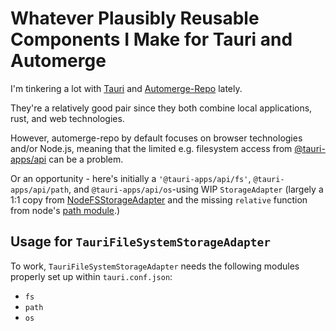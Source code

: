 # Whatever Plausibly Reusable Components I Make for Tauri and Automerge

I'm tinkering a lot with [Tauri](https://tauri.app/) and [Automerge-Repo](https://automerge.org/blog/2023/11/06/automerge-repo/) lately.

They're a relatively good pair since they both combine local applications, rust, and web technologies.

However, automerge-repo by default focuses on browser technologies and/or Node.js, meaning that the limited e.g. filesystem access from [@tauri-apps/api](https://www.npmjs.com/package/@tauri-apps/api) can be a problem.

Or an opportunity - here's initially a `'@tauri-apps/api/fs'`, `@tauri-apps/api/path`, and `@tauri-apps/api/os`-using WIP `StorageAdapter` (largely a 1:1 copy from [NodeFSStorageAdapter](https://automerge.org/automerge-repo/classes/_automerge_automerge_repo_storage_nodefs.NodeFSStorageAdapter.html#constructor) and the missing `relative` function from node's [path module](https://github.com/nodejs/node/blob/main/lib/path.js).)

## Usage for `TauriFileSystemStorageAdapter`

To work, `TauriFileSystemStorageAdapter` needs the following modules properly set up within `tauri.conf.json`:

* `fs`
* `path`
* `os`
